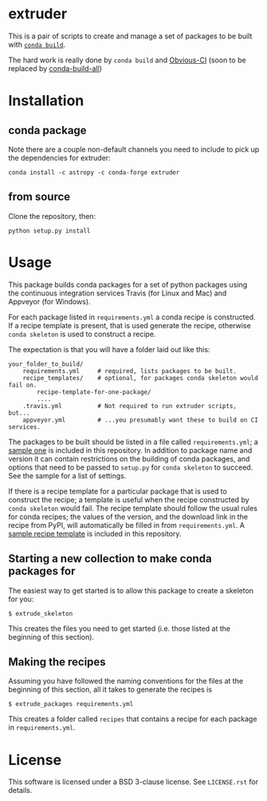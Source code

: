 # extruder

This is a pair of scripts to create and manage a set of packages to be built
with [`conda build`](https://github.com/conda/conda-build).

The hard work is really done by `conda build` and
[Obvious-CI](https://github.com/pelson/Obvious-CI)
(soon to be replaced by [conda-build-all](https://github.com/SciTools/conda-build-all))

# Installation


## conda package

Note there are a couple non-default channels you need to include to pick up
the dependencies for extruder:

```
conda install -c astropy -c conda-forge extruder
```

## from source

Clone the repository, then:

```
python setup.py install
```

# Usage

This package builds conda packages for a set of python packages using the
continuous integration services Travis (for Linux and Mac) and Appveyor (for
Windows).

For each package listed in `requirements.yml` a conda recipe is constructed.
If a recipe template is present, that is used generate the recipe, otherwise
`conda skeleton` is used to construct a recipe.

The expectation is that you will have a folder laid out like this:

```
your_folder_to_build/
    requirements.yml     # required, lists packages to be built.
    recipe_templates/    # optional, for packages conda skeleton would fail on.
        recipe-template-for-one-package/
        ....
    .travis.yml          # Not required to run extruder scripts, but...
    appveyor.yml         # ...you presumably want these to build on CI services.
```


The packages to be built should be listed in a file called `requirements.yml`;
a [sample one](extruder/data/template-build-files/requirements.yml) is
included in this repository. In addition to package name and version it can
contain restrictions on the building of conda packages, and options that need
to be passed to `setup.py` for `conda skeleton` to succeed. See the sample for
a list of settings.

If there is a recipe template for a particular package that is used to
construct the recipe; a template is useful when the recipe constructed by
`conda skeleton` would fail. The recipe template should follow the usual rules
for conda recipes; the values of the version, and the download link in the
recipe from PyPI, will automatically be filled in from `requirements.yml`. A
[sample recipe template](extruder/data/template-build-files/recipe-templates)
is included in this repository.

## Starting a new collection to make conda packages for

The easiest way to get started is to allow this package to create a skeleton for you:

```
$ extrude_skeleton
```

This creates the files you need to get started (i.e. those listed at the
beginning of this section).

## Making the recipes

Assuming you have followed the naming conventions for the files at the
beginning of this section, all it takes to generate the recipes is

```
$ extrude_packages requirements.yml
```

This creates a folder called `recipes` that contains a recipe for each package
in `requirements.yml`.

# License

This software is licensed under a BSD 3-clause license. See ``LICENSE.rst`` for details.
